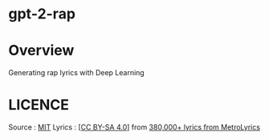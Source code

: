 # gpt-2-rap
# Overview

Generating rap lyrics with Deep Learning

# LICENCE

Source : [MIT](https://github.com/tcnksm/tool/blob/master/LICENCE)
Lyrics : [[CC BY-SA 4.0](https://creativecommons.org/licenses/by-sa/4.0/)] from [380,000+ lyrics from MetroLyrics](https://www.kaggle.com/gyani95/380000-lyrics-from-metrolyrics)



